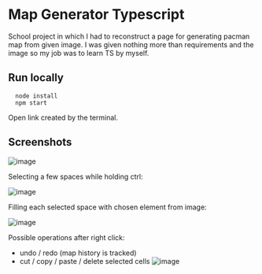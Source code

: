# Map Generator Typescript

School project in which I had to reconstruct a page for generating pacman map from given image.
I was given nothing more than requirements and the image so my job was to learn TS by myself. 

## Run locally

```
  node install
  npm start
```

Open link created by the terminal. 

## Screenshots

![image](https://github.com/grzegorz14/MapGenerator/assets/92259597/120c73b5-ae53-4c15-8a2b-6d312b24e371)

Selecting a few spaces while holding ctrl:

![image](https://github.com/grzegorz14/MapGenerator/assets/92259597/16529cb2-2aac-4f50-8817-e85f3ad1aa71)

Filling each selected space with chosen element from image:

![image](https://github.com/grzegorz14/MapGenerator/assets/92259597/0566133a-2b7a-4f8b-a38e-ea6c81bc7df3)

Possible operations after right click:
- undo / redo (map history is tracked)
- cut / copy / paste / delete selected cells 
![image](https://github.com/grzegorz14/MapGenerator/assets/92259597/0e16b54b-a428-47ae-8f2a-fc707704dad7)

